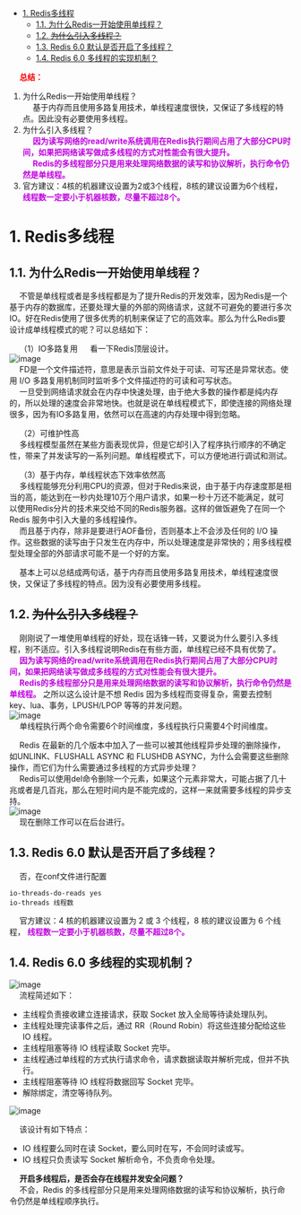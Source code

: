 
<!-- TOC -->

- [1. Redis多线程](#1-redis多线程)
    - [1.1. 为什么Redis一开始使用单线程？](#11-为什么redis一开始使用单线程)
    - [1.2. ~~为什么引入多线程？~~](#12-为什么引入多线程)
    - [1.3. Redis 6.0 默认是否开启了多线程？](#13-redis-60-默认是否开启了多线程)
    - [1.4. Redis 6.0 多线程的实现机制？](#14-redis-60-多线程的实现机制)

<!-- /TOC -->

&emsp; **<font color = "red">总结：</font>**  
1. 为什么Redis一开始使用单线程？  
&emsp; 基于内存而且使用多路复用技术，单线程速度很快，又保证了多线程的特点。因此没有必要使用多线程。  
2. 为什么引入多线程？  
&emsp; **<font color = "clime">因为读写网络的read/write系统调用在Redis执行期间占用了大部分CPU时间，如果把网络读写做成多线程的方式对性能会有很大提升。</font>**  
&emsp; **<font color = "clime">Redis的多线程部分只是用来处理网络数据的读写和协议解析，执行命令仍然是单线程。</font>** 
3. 官方建议：4核的机器建议设置为2或3个线程，8核的建议设置为6个线程， **<font color = "clime">线程数一定要小于机器核数，尽量不超过8个。</font>**   


# 1. Redis多线程
<!-- 
重要  ★★★Redis 多线程网络模型全面揭秘 
https://mp.weixin.qq.com/s/-s5BaFx2IV5xbyjgZWk-5A

https://baijiahao.baidu.com/s?id=1664285811566919896&wfr=spider&for=pc&searchword=redis%E5%A4%9A%E7%BA%BF%E7%A8%8B
https://www.cnblogs.com/gz666666/p/12901507.html

https://www.hollischuang.com/archives/6198
-->

## 1.1. 为什么Redis一开始使用单线程？  
&emsp; 不管是单线程或者是多线程都是为了提升Redis的开发效率，因为Redis是一个基于内存的数据库，还要处理大量的外部的网络请求，这就不可避免的要进行多次IO。好在Redis使用了很多优秀的机制来保证了它的高效率。那么为什么Redis要设计成单线程模式的呢？可以总结如下：  

&emsp; （1）IO多路复用
&emsp; 看一下Redis顶层设计。  
![image](https://gitee.com/wt1814/pic-host/raw/master/images/microService/Redis/redis-115.png)  
&emsp; FD是一个文件描述符，意思是表示当前文件处于可读、可写还是异常状态。使用 I/O 多路复用机制同时监听多个文件描述符的可读和可写状态。  
&emsp; 一旦受到网络请求就会在内存中快速处理，由于绝大多数的操作都是纯内存的，所以处理的速度会非常地快。也就是说在单线程模式下，即使连接的网络处理很多，因为有IO多路复用，依然可以在高速的内存处理中得到忽略。  

&emsp; （2）可维护性高  
&emsp; 多线程模型虽然在某些方面表现优异，但是它却引入了程序执行顺序的不确定性，带来了并发读写的一系列问题。单线程模式下，可以方便地进行调试和测试。  

&emsp; （3）基于内存，单线程状态下效率依然高  
&emsp; 多线程能够充分利用CPU的资源，但对于Redis来说，由于基于内存速度那是相当的高，能达到在一秒内处理10万个用户请求，如果一秒十万还不能满足，就可以使用Redis分片的技术来交给不同的Redis服务器。这样的做饭避免了在同一个 Redis 服务中引入大量的多线程操作。  
&emsp; 而且基于内存，除非是要进行AOF备份，否则基本上不会涉及任何的 I/O 操作。这些数据的读写由于只发生在内存中，所以处理速度是非常快的；用多线程模型处理全部的外部请求可能不是一个好的方案。  

&emsp; 基本上可以总结成两句话，基于内存而且使用多路复用技术，单线程速度很快，又保证了多线程的特点。因为没有必要使用多线程。  

## 1.2. ~~为什么引入多线程？~~
&emsp; 刚刚说了一堆使用单线程的好处，现在话锋一转，又要说为什么要引入多线程，别不适应。引入多线程说明Redis在有些方面，单线程已经不具有优势了。  
&emsp; **<font color = "clime">因为读写网络的read/write系统调用在Redis执行期间占用了大部分CPU时间，如果把网络读写做成多线程的方式对性能会有很大提升。</font>**  
&emsp; **<font color = "clime">Redis的多线程部分只是用来处理网络数据的读写和协议解析，执行命令仍然是单线程。</font>** 之所以这么设计是不想 Redis 因为多线程而变得复杂，需要去控制 key、lua、事务，LPUSH/LPOP 等等的并发问题。  
![image](https://gitee.com/wt1814/pic-host/raw/master/images/microService/Redis/redis-119.png)  
&emsp; 单线程执行两个命令需要6个时间维度，多线程执行只需要4个时间维度。  


&emsp; Redis 在最新的几个版本中加入了一些可以被其他线程异步处理的删除操作，如UNLINK、FLUSHALL ASYNC 和 FLUSHDB ASYNC，为什么会需要这些删除操作，而它们为什么需要通过多线程的方式异步处理？  
&emsp; Redis可以使用del命令删除一个元素，如果这个元素非常大，可能占据了几十兆或者是几百兆，那么在短时间内是不能完成的，这样一来就需要多线程的异步支持。  
![image](https://gitee.com/wt1814/pic-host/raw/master/images/microService/Redis/redis-116.png)  
&emsp; 现在删除工作可以在后台进行。  

## 1.3. Redis 6.0 默认是否开启了多线程？
&emsp; 否，在conf文件进行配置  

```text
io-threads-do-reads yes  
io-threads 线程数
```
&emsp; 官方建议：4 核的机器建议设置为 2 或 3 个线程，8 核的建议设置为 6 个线程， **<font color = "clime">线程数一定要小于机器核数，尽量不超过8个。</font>**   

## 1.4. Redis 6.0 多线程的实现机制？  
![image](https://gitee.com/wt1814/pic-host/raw/master/images/microService/Redis/redis-117.png)  
&emsp; 流程简述如下：  

* 主线程负责接收建立连接请求，获取 Socket 放入全局等待读处理队列。  
* 主线程处理完读事件之后，通过 RR（Round Robin）将这些连接分配给这些 IO 线程。  
* 主线程阻塞等待 IO 线程读取 Socket 完毕。  
* 主线程通过单线程的方式执行请求命令，请求数据读取并解析完成，但并不执行。 
* 主线程阻塞等待 IO 线程将数据回写 Socket 完毕。  
* 解除绑定，清空等待队列。  

![image](https://gitee.com/wt1814/pic-host/raw/master/images/microService/Redis/redis-118.png)  

&emsp; 该设计有如下特点：  

* IO 线程要么同时在读 Socket，要么同时在写，不会同时读或写。  
* IO 线程只负责读写 Socket 解析命令，不负责命令处理。

&emsp; **开启多线程后，是否会存在线程并发安全问题？**  
&emsp; 不会，Redis 的多线程部分只是用来处理网络数据的读写和协议解析，执行命令仍然是单线程顺序执行。  
